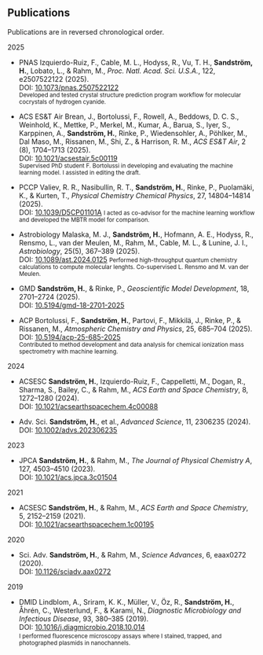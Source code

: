## Publications

Publications are in reversed chronological order.

<div class="pub-year-divider">2025</div>

- <span class="pub-badge">PNAS</span> Izquierdo-Ruiz, F., Cable, M. L., Hodyss, R., Vu, T. H., **Sandström, H.**, Lobato, L., & Rahm, M., *Proc. Natl. Acad. Sci. U.S.A.*, 122, e2507522122 (2025).  
  DOI: [10.1073/pnas.2507522122](https://doi.org/10.1073/pnas.2507522122)  
  <small> Developed and tested crystal structure prediction program workflow for molecular cocrystals of hydrogen cyanide.</small>

- <span class="pub-badge">ACS ES&T Air</span> Brean, J., Bortolussi, F., Rowell, A., Beddows, D. C. S., Weinhold, K., Mettke, P., Merkel, M., Kumar, A., Barua, S., Iyer, S., Karppinen, A., **Sandström, H.**, Rinke, P., Wiedensohler, A., Pöhlker, M., Dal Maso, M., Rissanen, M., Shi, Z., & Harrison, R. M., *ACS ES&T Air*, 2 (8), 1704–1713 (2025).  
  DOI: [10.1021/acsestair.5c00119](https://doi.org/10.1021/acsestair.5c00119)  
  <small>Supervised PhD student F. Bortolussi in developing and evaluating the machine learning model. I assisted in editing the draft.</small>

- <span class="pub-badge">PCCP</span> Valiev, R. R., Nasibullin, R. T., **Sandström, H.**, Rinke, P., Puolamäki, K., & Kurten, T., *Physical Chemistry Chemical Physics*, 27, 14804–14814 (2025).  
  DOI: [10.1039/D5CP01101A](https://doi.org/10.1039/D5CP01101A)
  <small>I acted as co-advisor for the machine learning workflow and developed the MBTR model for comparison. </small>

- <span class="pub-badge">Astrobiology</span> Malaska, M. J., **Sandström, H.**, Hofmann, A. E., Hodyss, R., Rensmo, L., van der Meulen, M., Rahm, M., Cable, M. L., & Lunine, J. I., *Astrobiology*, 25(5), 367–389 (2025).  
  DOI: [10.1089/ast.2024.0125](https://doi.org/10.1089/ast.2024.0125)
  <small>Performed high-throughput quantum chemistry calculations to compute molecular lenghts. Co-supervised L. Rensmo and M. van der Meulen.  </small>

- <span class="pub-badge">GMD</span> **Sandström, H.**, & Rinke, P., *Geoscientific Model Development*, 18, 2701–2724 (2025).  
  DOI: [10.5194/gmd-18-2701-2025](https://doi.org/10.5194/gmd-18-2701-2025)

- <span class="pub-badge">ACP</span> Bortolussi, F., **Sandström, H.**, Partovi, F., Mikkilä, J., Rinke, P., & Rissanen, M., *Atmospheric Chemistry and Physics*, 25, 685–704 (2025).  
  DOI: [10.5194/acp-25-685-2025](https://doi.org/10.5194/acp-25-685-2025)  
  <small>Contributed to method development and data analysis for chemical ionization mass spectrometry with machine learning.</small>

<div class="pub-year-divider">2024</div>

- <span class="pub-badge">ACSESC</span> **Sandström, H.**, Izquierdo-Ruiz, F., Cappelletti, M., Dogan, R., Sharma, S., Bailey, C., & Rahm, M., *ACS Earth and Space Chemistry*, 8, 1272–1280 (2024).  
  DOI: [10.1021/acsearthspacechem.4c00088](https://doi.org/10.1021/acsearthspacechem.4c00088)

- <span class="pub-badge">Adv. Sci.</span> **Sandström, H.**, et al., *Advanced Science*, 11, 2306235 (2024).  
  DOI: [10.1002/advs.202306235](https://doi.org/10.1002/advs.202306235)

<div class="pub-year-divider">2023</div>

- <span class="pub-badge">JPCA</span> **Sandström, H.**, & Rahm, M., *The Journal of Physical Chemistry A*, 127, 4503–4510 (2023).  
  DOI: [10.1021/acs.jpca.3c01504](https://doi.org/10.1021/acs.jpca.3c01504)

<div class="pub-year-divider">2021</div>

- <span class="pub-badge">ACSESC</span> **Sandström, H.**, & Rahm, M., *ACS Earth and Space Chemistry*, 5, 2152–2159 (2021).  
  DOI: [10.1021/acsearthspacechem.1c00195](https://doi.org/10.1021/acsearthspacechem.1c00195)

<div class="pub-year-divider">2020</div>

- <span class="pub-badge">Sci. Adv.</span> **Sandström, H.**, & Rahm, M., *Science Advances*, 6, eaax0272 (2020).  
  DOI: [10.1126/sciadv.aax0272](https://doi.org/10.1126/sciadv.aax0272)

<div class="pub-year-divider">2019</div>

- <span class="pub-badge">DMID</span> Lindblom, A., Sriram, K. K., Müller, V., Öz, R., **Sandström, H.**, Åhrén, C., Westerlund, F., & Karami, N., *Diagnostic Microbiology and Infectious Disease*, 93, 380–385 (2019).  
  DOI: [10.1016/j.diagmicrobio.2018.10.014](https://doi.org/10.1016/j.diagmicrobio.2018.10.014)  
  <small>I performed fluorescence microscopy assays where I stained, trapped, and photographed plasmids in nanochannels.</small>
